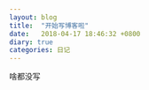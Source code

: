 ```yaml
---
layout: blog 
title:  "开始写博客啦"
date:   2018-04-17 18:46:32 +0800
diary: true
categories: 日记
---
```

啥都没写
